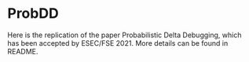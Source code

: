 # ProbDD
Here is the replication of the paper Probabilistic Delta Debugging, which has been accepted by ESEC/FSE 2021. More details can be found in README.
